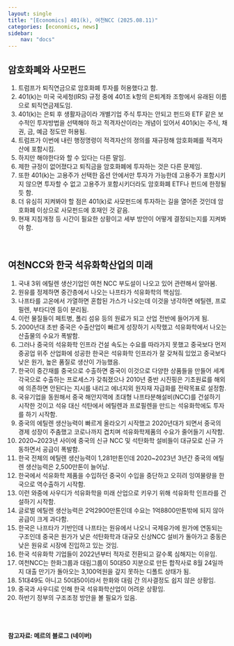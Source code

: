 ```yaml
---
layout: single
title: "[Economics] 401(k), 여천NCC (2025.08.11)"
categories: [economics, news]
sidebar:
    nav: "docs"
---
```


## 암호화폐와 사모펀드 
1. 트럼프가 퇴직연금으로 암호화폐 투자를 허용했다고 함.
1. 401(k)는 미국 국세청(IRS) 규정 중에 401조 k항의 은퇴계좌 조항에서 유래된 이름으로 퇴직연금제도임.
1. 401(k)는 은퇴 후 생활자금이라 개별기업 주식 투자는 안되고 펀드와 ETF 같은 보수적인 투자방법을 선택해야 하고 적격자산이라는 개념이 있어서 401(k)는 주식, 채권, 금, 예금 정도만 허용됨.
1. 트럼프가 이번에 내린 행정명령이 적격자산의 졍의를 재규정해 암호화폐를 적격자산에 포함시킴.
1. 하지만 해야한다와 할 수 있다는 다른 말임.
1. 제한 규정이 없어졌다고 퇴직금을 암호화폐에 투자하는 것은 다른 문제임.
1. 또한 401(k)는 고용주가 선택한 옵션 안에서만 투자가 가능한데 고용주가 포함시키지 않으면 투자할 수 없고 고용주가 포함시키더라도 암호화폐 ETF나 펀드에 한정될듯 함.
1. 더 유심히 지켜봐야 할 점은 401(k)로 사모펀드에 투자하는 길을 열어준 것인데 암호화폐 이상으로 사모펀드에 호재인 것 같음.
1. 현재 지침개정 등 시간이 필요한 상황이고 세부 방안이 어떻게 결정되는지를 지켜봐야 함.

<br/>

## 여천NCC와 한국 석유화학산업의 미래
1. 국내 3위 에틸렌 생산기업인 여천 NCC 부도설이 나오고 있어 관련해서 알아봄.
1. 원유를 정제하면 중간층에서 나오는 나프타가 석유화학의 핵심임.
1. 나프타를 고온에서 가열하면 혼합된 가스가 나오는데 이것을 냉각하면 에틸렌, 프로필렌, 부타디엔 등이 분리됨.
1. 이런 물질들이 페트병, 폴리 섬유 등의 원료가 되고 산업 전반에 들어가게 됨.
1. 2000년대 초반 중국은 수출산업이 빠르게 성장하기 시작했고 석유화학에서 나오는 산출물의 수요가 폭발함.
1. 그러나 중국의 석유화학 인프라 건설 속도는 수요를 따라가지 못했고 중국보다 먼저 중공업 위주 산업화에 성공한 한국은 석유화학 인프라가 잘 갖쳐줘 있었고 중국보다 낮은 원가, 높은 품질로 생산이 가능했음.
1. 한국이 중간재를 중국으로 수출하면 중국이 이것으로 다양한 상품들을 만들어 세계 각국으로 수출하는 프로세스가 갖춰졌으나 2010년 중반 시진핑은 기초원료를 해외에 의존하면 안된다는 지시를 내리고 에너지외 원자재 자급화를 전략목표로 설정함.
1. 국유기업을 동원해서 중국 해안지역에 초대형 나프타분해설비(NCC)를 건설하기 시작한 것이고 석유 대신 석탄에서 에틸렌과 프로필렌을 만드는 석유화학에도 투자를 하기 시작함.
1. 중국의 에틸렌 생산능력이 빠르게 올라오기 시작했고 2020년대가 되면서 중국의 경제 성장이 주춤했고 코로나까지 겹치며 석유화학제품의 수요가 줄어들기 시작함.
1. 2020~2023년 사이에 중국의 신규 NCC 및 석탄화학 설비들이 대규모로 신규 가동하면서 공급이 폭발함.
1. 한국 전체의 에틸렌 생산능력이 1,281만톤인데 2020~2023년 3년간 중국의 에틸렌 생산능력은 2,500만톤이 늘어남.
1. 한국에서 석유화학 제품을 수입하던 중국이 수입을 중단하고 오히려 잉여물량을 한국으로 역수출하기 시작함.
1. 이런 와중에 사우디가 석유화학을 미래 산업으로 키우기 위해 석유화학 인프라를 건설하기 시작함.
1. 글로벌 에틸렌 생산능력은 2억2900만톤인데 수요는 1억8800만톤밖에 되지 않아 공급이 크게 과다함.
1. 한국은 나프타가 기반인데 나프타는 원유에서 나오니 국제유가에 원가에 연동되는 구조인데 중국은 원가가 낮은 석탄화학과 대규모 신상NCC 설비가 돌아가고 중동은 낮은 원유로 시장에 진입하고 있는 것임.
1. 한국 석유화학 기업들이 2022년부터 적자로 전환되고 갈수록 심해지는 이유임.
1. 여천NCC는 한화그룹과 대림그룹이 50대50 지분으로 만든 합작사로 8월 24일까지 대출 만기가 돌아오는 3,100억원을 갚지 못하는 디폴트 상태가 됨.
1. 51대49도 아니고 50대50이라서 한화와 대림 간 의사결정도 쉽지 않은 상황임.
1. 중국과 사우디로 인해 한국 석유화학산업이 어려운 상황임.
1. 하반기 정부의 구조조정 방안을 볼 필요가 있음.


<br/>
<br/>

#### 참고자료: 메르의 블로그 (네이버)
